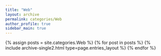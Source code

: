 ```yaml
---
title: "Web"
layout: archive
permalink: categories/Web
author_profile: true
sidebar_main: true
---
```


{% assign posts = site.categories.Web %}
{% for post in posts %} {% include archive-single2.html type=page.entries_layout %} {% endfor %}